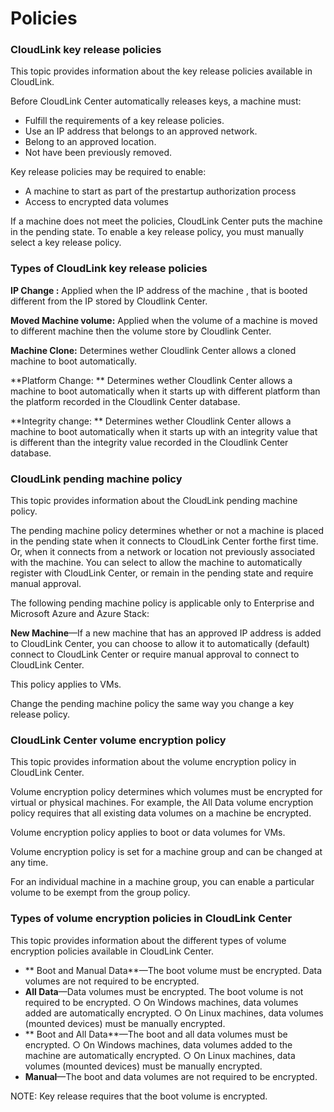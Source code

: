 # Policies

### CloudLink key release policies
This topic provides information about the key release policies available in CloudLink.

Before CloudLink Center automatically releases keys, a machine must:

-  Fulfill the requirements of a key release policies.
-  Use an IP address that belongs to an approved network.
-  Belong to an approved location.
-  Not have been previously removed.

Key release policies may be required to enable:
-  A machine to start as part of the prestartup authorization process
-  Access to encrypted data volumes

If a machine does not meet the policies, CloudLink Center puts the machine in the pending state. To enable a key release policy, you must manually select a key release policy. 

### Types of CloudLink key release policies 

**IP Change :**
Applied when the IP address of the machine , that is booted different from the IP stored by Cloudlink Center.

**Moved Machine volume:**
Applied when the volume of a machine is moved to different machine then the volume store by Cloudlink Center.

**Machine Clone:**
Determines wether Cloudlink Center allows a cloned machine to boot automatically.

**Platform Change: **
Determines wether Cloudlink Center allows a machine to boot automatically when it starts up with different platform than the platform recorded in the Cloudlink Center database.

**Integrity change: **
Determines wether Cloudlink Center allows a machine to boot automatically when it starts up with an
integrity value that is different than the integrity value recorded in the Cloudlink Center database. 

### CloudLink pending machine policy

This topic provides information about the CloudLink pending machine policy.

The pending machine policy determines whether or not a machine is placed in the pending state when it connects to CloudLink Center forthe first time. Or, when it connects from a network or location not previously associated with the machine. You can select to allow the machine to automatically register with CloudLink Center, or remain in the pending state and require manual approval.

The following pending machine policy is applicable only to Enterprise and Microsoft Azure and Azure Stack:

**New Machine**—If a new machine that has an approved IP address is added to CloudLink Center, you can choose to allow it to automatically (default) connect to CloudLink Center or require manual approval to connect to CloudLink Center.

This policy applies to VMs.

Change the pending machine policy the same way you change a key release policy. 

### CloudLink Center volume encryption policy

This topic provides information about the volume encryption policy in CloudLink Center.

Volume encryption policy determines which volumes must be encrypted for virtual or physical machines. For example, the All Data volume encryption policy requires that all existing data volumes on a machine be encrypted.

Volume encryption policy applies to boot or data volumes for VMs.

Volume encryption policy is set for a machine group and can be changed at any time. 

For an individual machine in a machine group, you can enable a particular volume to be exempt from the group policy.

### Types of volume encryption policies in CloudLink Center

This topic provides information about the different types of volume encryption policies available in CloudLink Center.
- ** Boot and Manual Data**—The boot volume must be encrypted. Data volumes are not required to be encrypted.
-  **All Data**—Data volumes must be encrypted. The boot volume is not required to be encrypted.
  ○ On Windows machines, data volumes added are automatically encrypted.
  ○ On Linux machines, data volumes (mounted devices) must be manually encrypted.
- ** Boot and All Data**—The boot and all data volumes must be encrypted.
  ○ On Windows machines, data volumes added to the machine are automatically encrypted.
  ○ On Linux machines, data volumes (mounted devices) must be manually encrypted.
-  **Manual**—The boot and data volumes are not required to be encrypted.

NOTE: Key release requires that the boot volume is encrypted. 

